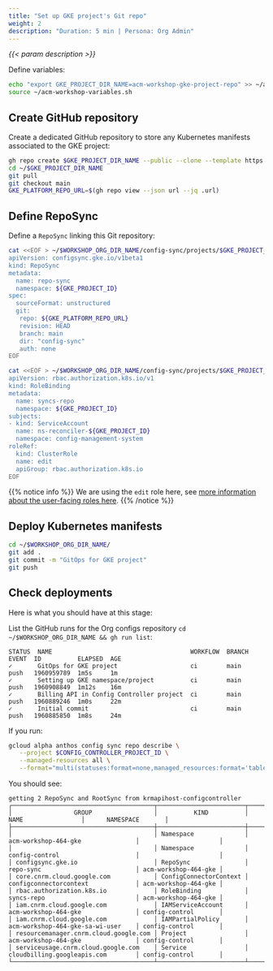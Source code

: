 ```yaml
---
title: "Set up GKE project's Git repo"
weight: 2
description: "Duration: 5 min | Persona: Org Admin"
---
```

_{{< param description >}}_

Define variables:
```Bash
echo "export GKE_PROJECT_DIR_NAME=acm-workshop-gke-project-repo" >> ~/acm-workshop-variables.sh
source ~/acm-workshop-variables.sh
```

## Create GitHub repository

Create a dedicated GitHub repository to store any Kubernetes manifests associated to the GKE project:
```Bash
gh repo create $GKE_PROJECT_DIR_NAME --public --clone --template https://github.com/mathieu-benoit/config-sync-template-repo
cd ~/$GKE_PROJECT_DIR_NAME
git pull
git checkout main
GKE_PLATFORM_REPO_URL=$(gh repo view --json url --jq .url)
```

## Define RepoSync

Define a `RepoSync` linking this Git repository:
```Bash
cat <<EOF > ~/$WORKSHOP_ORG_DIR_NAME/config-sync/projects/$GKE_PROJECT_ID/gke-config-repo-sync.yaml
apiVersion: configsync.gke.io/v1beta1
kind: RepoSync
metadata:
  name: repo-sync
  namespace: ${GKE_PROJECT_ID}
spec:
  sourceFormat: unstructured
  git:
   repo: ${GKE_PLATFORM_REPO_URL}
   revision: HEAD
   branch: main
   dir: "config-sync"
   auth: none
EOF
```

```Bash
cat <<EOF > ~/$WORKSHOP_ORG_DIR_NAME/config-sync/projects/$GKE_PROJECT_ID/gke-config-repo-sync-role-binding.yaml
apiVersion: rbac.authorization.k8s.io/v1
kind: RoleBinding
metadata:
  name: syncs-repo
  namespace: ${GKE_PROJECT_ID}
subjects:
- kind: ServiceAccount
  name: ns-reconciler-${GKE_PROJECT_ID}
  namespace: config-management-system
roleRef:
  kind: ClusterRole
  name: edit
  apiGroup: rbac.authorization.k8s.io
EOF
```
{{% notice info %}}
We are using the `edit` role here, see [more information about the user-facing roles here](https://kubernetes.io/docs/reference/access-authn-authz/rbac/#user-facing-roles).
{{% /notice %}}

## Deploy Kubernetes manifests

```Bash
cd ~/$WORKSHOP_ORG_DIR_NAME/
git add .
git commit -m "GitOps for GKE project"
git push
```

## Check deployments

Here is what you should have at this stage:

List the GitHub runs for the Org configs repository `cd ~/$WORKSHOP_ORG_DIR_NAME && gh run list`:
```Plaintext
STATUS  NAME                                      WORKFLOW  BRANCH  EVENT  ID          ELAPSED  AGE
✓       GitOps for GKE project                    ci        main    push   1960959789  1m5s     1m
✓       Setting up GKE namespace/project          ci        main    push   1960908849  1m12s    16m
✓       Billing API in Config Controller project  ci        main    push   1960889246  1m0s     22m
✓       Initial commit                            ci        main    push   1960885850  1m8s     24m
```

If you run:
```Bash
gcloud alpha anthos config sync repo describe \
   --project $CONFIG_CONTROLLER_PROJECT_ID \
   --managed-resources all \
   --format="multi(statuses:format=none,managed_resources:format='table[box](group:sort=2,kind,name,namespace:sort=1)')"
```
You should see:
```Plaintext
getting 2 RepoSync and RootSync from krmapihost-configcontroller
┌───────────────────────────────────────┬────────────────────────┬────────────────────────────────────┬──────────────────────┐
│                 GROUP                 │          KIND          │                NAME                │      NAMESPACE       │
├───────────────────────────────────────┼────────────────────────┼────────────────────────────────────┼──────────────────────┤
│                                       │ Namespace              │ acm-workshop-464-gke               │                      │
│                                       │ Namespace              │ config-control                     │                      │
│ configsync.gke.io                     │ RepoSync               │ repo-sync                          │ acm-workshop-464-gke │
│ core.cnrm.cloud.google.com            │ ConfigConnectorContext │ configconnectorcontext             │ acm-workshop-464-gke │
│ rbac.authorization.k8s.io             │ RoleBinding            │ syncs-repo                         │ acm-workshop-464-gke │
│ iam.cnrm.cloud.google.com             │ IAMServiceAccount      │ acm-workshop-464-gke               │ config-control       │
│ iam.cnrm.cloud.google.com             │ IAMPartialPolicy       │ acm-workshop-464-gke-sa-wi-user    │ config-control       │
│ resourcemanager.cnrm.cloud.google.com │ Project                │ acm-workshop-464-gke               │ config-control       │
│ serviceusage.cnrm.cloud.google.com    │ Service                │ cloudbilling.googleapis.com        │ config-control       │
└───────────────────────────────────────┴────────────────────────┴────────────────────────────────────┴──────────────────────┘
```